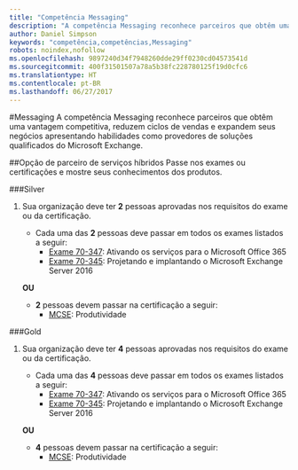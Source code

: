 ```yaml
---
title: "Competência Messaging"
description: "A competência Messaging reconhece parceiros que obtêm uma vantagem competitiva, reduzem ciclos de vendas e expandem seus negócios apresentando habilidades como provedores de soluções qualificados do Microsoft Exchange."
author: Daniel Simpson
keywords: "competência,competências,Messaging"
robots: noindex,nofollow
ms.openlocfilehash: 9897240d34f7948260dde29ff0230cd04573541d
ms.sourcegitcommit: 400f31501507a78a5b38fc228780125f19d0cfc6
ms.translationtype: HT
ms.contentlocale: pt-BR
ms.lasthandoff: 06/27/2017
---
```

#<a name="messaging"></a>Messaging
A competência Messaging reconhece parceiros que obtêm uma vantagem competitiva, reduzem ciclos de vendas e expandem seus negócios apresentando habilidades como provedores de soluções qualificados do Microsoft Exchange.

##<a name="hybrid-services-partner-option"></a>Opção de parceiro de serviços híbridos
Passe nos exames ou certificações e mostre seus conhecimentos dos produtos.

###<a name="silver"></a>Silver
1. Sua organização deve ter **2** pessoas aprovadas nos requisitos do exame ou da certificação.
    
    - Cada uma das **2** pessoas deve passar em todos os exames listados a seguir:
        - [Exame 70-347](https://www.microsoft.com/en-us/learning/exam-70-347.aspx): Ativando os serviços para o Microsoft Office 365
        - [Exame 70-345](https://www.microsoft.com/en-us/learning/exam-70-345.aspx): Projetando e implantando o Microsoft Exchange Server 2016

    **OU**

     - **2** pessoas devem passar na certificação a seguir:
        - [MCSE](https://www.microsoft.com/en-us/learning/mcse-productivity-certification.aspx): Produtividade

###<a name="gold"></a>Gold
1. Sua organização deve ter **4** pessoas aprovadas nos requisitos do exame ou da certificação.

    - Cada uma das **4** pessoas deve passar em todos os exames listados a seguir:
        - [Exame 70-347](https://www.microsoft.com/en-us/learning/exam-70-347.aspx): Ativando os serviços para o Microsoft Office 365
        - [Exame 70-345](https://www.microsoft.com/en-us/learning/exam-70-345.aspx): Projetando e implantando o Microsoft Exchange Server 2016

    **OU**

    - **4** pessoas devem passar na certificação a seguir:
        - [MCSE](https://www.microsoft.com/en-us/learning/mcse-productivity-certification.aspx): Produtividade


